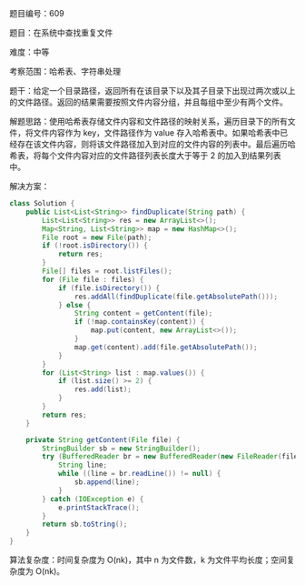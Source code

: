 题目编号：609

题目：在系统中查找重复文件

难度：中等

考察范围：哈希表、字符串处理

题干：给定一个目录路径，返回所有在该目录下以及其子目录下出现过两次或以上的文件路径。返回的结果需要按照文件内容分组，并且每组中至少有两个文件。

解题思路：使用哈希表存储文件内容和文件路径的映射关系，遍历目录下的所有文件，将文件内容作为 key，文件路径作为 value 存入哈希表中。如果哈希表中已经存在该文件内容，则将该文件路径加入到对应的文件内容的列表中。最后遍历哈希表，将每个文件内容对应的文件路径列表长度大于等于 2 的加入到结果列表中。

解决方案：

```java
class Solution {
    public List<List<String>> findDuplicate(String path) {
        List<List<String>> res = new ArrayList<>();
        Map<String, List<String>> map = new HashMap<>();
        File root = new File(path);
        if (!root.isDirectory()) {
            return res;
        }
        File[] files = root.listFiles();
        for (File file : files) {
            if (file.isDirectory()) {
                res.addAll(findDuplicate(file.getAbsolutePath()));
            } else {
                String content = getContent(file);
                if (!map.containsKey(content)) {
                    map.put(content, new ArrayList<>());
                }
                map.get(content).add(file.getAbsolutePath());
            }
        }
        for (List<String> list : map.values()) {
            if (list.size() >= 2) {
                res.add(list);
            }
        }
        return res;
    }

    private String getContent(File file) {
        StringBuilder sb = new StringBuilder();
        try (BufferedReader br = new BufferedReader(new FileReader(file))) {
            String line;
            while ((line = br.readLine()) != null) {
                sb.append(line);
            }
        } catch (IOException e) {
            e.printStackTrace();
        }
        return sb.toString();
    }
}
```

算法复杂度：时间复杂度为 O(nk)，其中 n 为文件数，k 为文件平均长度；空间复杂度为 O(nk)。